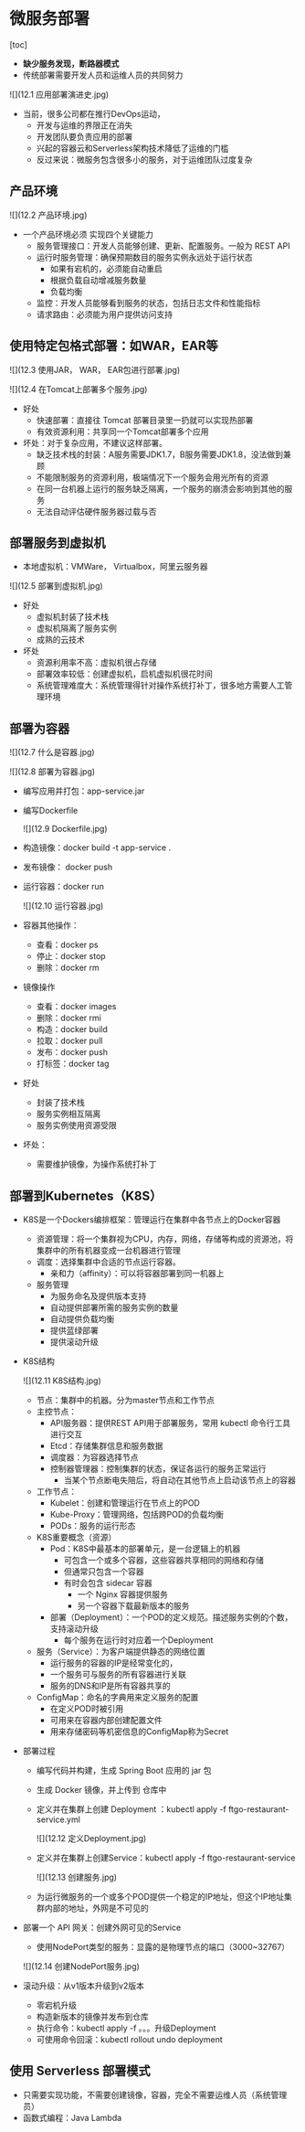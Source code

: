 # 微服务部署

[toc]

* **缺少服务发现，断路器模式**
* 传统部署需要开发人员和运维人员的共同努力

![](12.1 应用部署演进史.jpg)

* 当前，很多公司都在推行DevOps运动，
  * 开发与运维的界限正在消失
  * 开发团队要负责应用的部署
  * 兴起的容器云和Serverless架构技术降低了运维的门槛
  * 反过来说：微服务包含很多小的服务，对于运维团队过度复杂

## 产品环境

![](12.2 产品环境.jpg)

* 一个产品环境必须 实现四个关键能力
  * 服务管理接口：开发人员能够创建、更新、配置服务。一般为 REST API
  * 运行时服务管理：确保预期数目的服务实例永远处于运行状态
    * 如果有宕机的，必须能自动重启
    * 根据负载自动增减服务数量
    * 负载均衡
  * 监控：开发人员能够看到服务的状态，包括日志文件和性能指标
  * 请求路由：必须能为用户提供访问支持

## 使用特定包格式部署：如WAR，EAR等

![](12.3 使用JAR， WAR， EAR包进行部署.jpg)

![](12.4 在Tomcat上部署多个服务.jpg)

* 好处
  * 快速部署：直接往 Tomcat 部署目录里一扔就可以实现热部署
  * 有效资源利用：共享同一个Tomcat部署多个应用
* 坏处：对于复杂应用，不建议这样部署。
  * 缺乏技术栈的封装：A服务需要JDK1.7，B服务需要JDK1.8，没法做到兼顾
  * 不能限制服务的资源利用，极端情况下一个服务会用光所有的资源 
  * 在同一台机器上运行的服务缺乏隔离，一个服务的崩溃会影响到其他的服务
  * 无法自动评估硬件服务器过载与否

## 部署服务到虚拟机

* 本地虚拟机：VMWare， Virtualbox，阿里云服务器

![](12.5 部署到虚拟机.jpg)

* 好处
  * 虚拟机封装了技术栈
  * 虚拟机隔离了服务实例
  * 成熟的云技术
* 坏处
  * 资源利用率不高：虚拟机很占存储
  * 部署效率较低：创建虚拟机，启机虚拟机很花时间
  * 系统管理难度大：系统管理得针对操作系统打补丁，很多地方需要人工管理环境

## 部署为容器

![](12.7 什么是容器.jpg)

![](12.8 部署为容器.jpg)

* 编写应用并打包：app-service.jar

* 编写Dockerfile

  ![](12.9 Dockerfile.jpg)

* 构造镜像：docker build -t app-service .

* 发布镜像： docker push

* 运行容器：docker run 

  ![](12.10 运行容器.jpg)

* 容器其他操作：
  * 查看：docker ps
  * 停止：docker stop
  * 删除：docker rm
* 镜像操作
  * 查看：docker images
  * 删除：docker rmi <id>
  * 构造：docker build
  * 拉取：docker pull
  * 发布：docker push
  * 打标签：docker tag
* 好处
  * 封装了技术栈
  * 服务实例相互隔离
  * 服务实例使用资源受限
* 坏处：
  * 需要维护镜像，为操作系统打补丁

## 部署到Kubernetes（K8S）

* K8S是一个Dockers编排框架：管理运行在集群中各节点上的Docker容器

  * 资源管理：将一个集群视为CPU，内存，网络，存储等构成的资源池，将集群中的所有机器变成一台机器进行管理
  * 调度：选择集群中合适的节点运行容器。
    * 亲和力（affinity）：可以将容器部署到同一机器上
  * 服务管理
    * 为服务命名及提供版本支持
    * 自动提供部署所需的服务实例的数量 
    * 自动提供负载均衡
    * 提供蓝绿部署
    * 提供滚动升级

* K8S结构

  ![](12.11 K8S结构.jpg)

  * 节点：集群中的机器。分为master节点和工作节点
  * 主控节点：
    * API服务器：提供REST API用于部署服务，常用 kubectl 命令行工具进行交互
    * Etcd：存储集群信息和服务数据 
    * 调度器：为容器选择节点
    * 控制器管理器：控制集群的状态，保证各运行的服务正常运行
      * 当某个节点断电失陪后，将自动在其他节点上启动该节点上的容器
  * 工作节点：
    * Kubelet：创建和管理运行在节点上的POD
    * Kube-Proxy：管理网络，包括跨POD的负载均衡
    * PODs：服务的运行形态
  * K8S重要概念（资源）
    * Pod：K8S中最基本的部署单元，是一台逻辑上的机器
      * 可包含一个或多个容器，这些容器共享相同的网络和存储
      * 但通常只包含一个容器
      * 有时会包含 sidecar 容器
        * 一个 Nginx 容器提供服务
        * 另一个容器下载最新版本的服务
    * 部署（Deployment）：一个POD的定义规范。描述服务实例的个数，支持滚动升级
      * 每个服务在运行时对应着一个Deployment
  * 服务（Service）：为客户端提供静态的网络位置
    * 运行服务的容器的IP是经常变化的，
    * 一个服务可与服务的所有容器进行关联
    * 服务的DNS和IP是所有容器共享的
  * ConfigMap：命名的字典用来定义服务的配置
    * 在定义POD时被引用
    * 可用来在容器内部创建配置文件
    * 用来存储密码等机密信息的ConfigMap称为Secret

* 部署过程

  * 编写代码并构建，生成 Spring Boot 应用的 jar 包

  * 生成 Docker 镜像，并上传到 仓库中

  * 定义并在集群上创建 Deployment ：kubectl apply -f ftgo-restaurant-service.yml

    ![](12.12 定义Deployment.jpg)

  * 定义并在集群上创建Service：kubectl apply -f ftgo-restaurant-service

    ![](12.13 创建服务.jpg)

  * 为运行微服务的一个或多个POD提供一个稳定的IP地址，但这个IP地址集群内部的地址，外网是不可见的

* 部署一个 API 网关：创建外网可见的Service

  * 使用NodePort类型的服务：显露的是物理节点的端口（3000~32767）

  ![](12.14 创建NodePort服务.jpg)

* 滚动升级：从v1版本升级到v2版本
  * 零宕机升级
  * 构造新版本的镜像并发布到仓库
  * 执行命令：kubectl apply -f 。。。升级Deployment
  * 可使用命令回滚：kubectl rollout undo deployment <deployment-id>

## 使用 Serverless 部署模式

* 只需要实现功能，不需要创建镜像，容器，完全不需要运维人员（系统管理员）
* 函数式编程：Java Lambda

